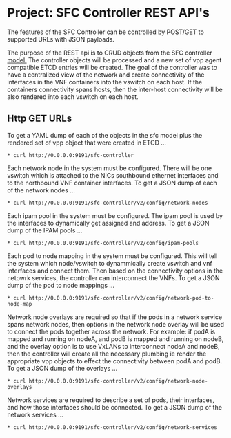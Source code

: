 # Project: SFC Controller REST API's

 The features of the SFC Controller can be controlled by POST/GET to supported URLs with JSON payloads.
 
 The purpose of the REST api is to CRUD objects from the SFC controller [model.](../plugins/controller/model/controller.proto)
 The controller objects will be processed and a new set of vpp agent compatible ETCD entries will be created.  The goal
 of the controller was to have a centralized view of the network and create connectivity of the interfaces in the VNF
 containers into the vswitch on each host.  If the containers connectivity spans hosts, then the inter-host connectivity
 will be also rendered into each vswitch on each host.
 
## Http GET URLs

To get a YAML dump of each of the objects in the sfc model plus the rendered set of vpp object that were created in ETCD ...

 ```
 * curl http://0.0.0.0:9191/sfc-controller
 ```

Each network node in the system must be configured.  There will be one vswitch which is attached to the NICs southbound ethernet
interfaces and to the northbound VNF container interfaces. 
To get a JSON dump of each of the network nodes ...

 ```
 * curl http://0.0.0.0:9191/sfc-controller/v2/config/network-nodes
 ```

Each ipam pool in the system must be configured.  The ipam pool is used by the interfaces to dynamically get assigned
and address.  To get a JSON dump of the IPAM pools ...

 ```
 * curl http://0.0.0.0:9191/sfc-controller/v2/config/ipam-pools
 ```
 Each pod to node mapping in the system must be configured.  This will tell the system which node/vswitch to dynammically
 create vswitch and vnf interfaces and connect them.  Then based on the connectivity options in the netowrk services,
 the controller can interconnect the VNFs. To get a JSON dump of the pod to node mappings ...
 
  ```
  * curl http://0.0.0.0:9191/sfc-controller/v2/config/network-pod-to-node-map
  ```

 Network node overlays are required so that if the pods in a network service spans network nodes, then options in
 the network node overlay will be used to connect the pods together across the network.  For example: if podA is
 mapped and running on nodeA, and podB is mapped and running on nodeB, and the overlay option is to use VxLANs
 to interconnect nodeA and nodeB, then the controller will create all the necessary plumbing ie render the 
 appropriate vpp objects to effect the connectivity between podA and podB. To get a JSON dump of the overlays ...
 
  ```
  * curl http://0.0.0.0:9191/sfc-controller/v2/config/network-node-overlays
  ```
 Network services are required to describe a set of pods, their interfaces, and how those interfaces should be connected. To get a JSON dump of the network services ...
 
  ```
  * curl http://0.0.0.0:9191/sfc-controller/v2/config/network-services
  ```

